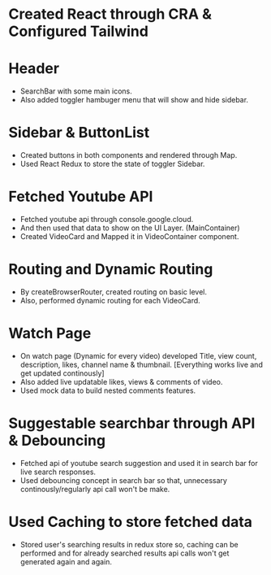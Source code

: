 # Created React through CRA & Configured Tailwind

# Header

- SearchBar with some main icons.
- Also added toggler hambuger menu that will show and hide sidebar.

# Sidebar & ButtonList

- Created buttons in both components and rendered through Map.
- Used React Redux to store the state of toggler Sidebar.

# Fetched Youtube API

- Fetched youtube api through console.google.cloud.
- And then used that data to show on the UI Layer. (MainContainer)
- Created VideoCard and Mapped it in VideoContainer component.

# Routing and Dynamic Routing

- By createBrowserRouter, created routing on basic level.
- Also, performed dynamic routing for each VideoCard.

# Watch Page

- On watch page (Dynamic for every video) developed Title,
  view count, description, likes, channel name & thumbnail.
  [Everything works live and get updated continously]
- Also added live updatable likes, views & comments of video.
- Used mock data to build nested comments features.

# Suggestable searchbar through API & Debouncing

- Fetched api of youtube search suggestion and used it in search bar for live search responses.
- Used debouncing concept in search bar so that, unnecessary continously/regularly api call won't be make.

# Used Caching to store fetched data

- Stored user's searching results in redux store so, caching can be performed and for already searched results api calls won't get generated again and again.
